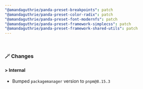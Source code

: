 ```yaml
---
"@amandaguthrie/panda-preset-breakpoints": patch
"@amandaguthrie/panda-preset-color-radix": patch
"@amandaguthrie/panda-preset-font-modernfs": patch
"@amandaguthrie/panda-preset-framework-simplecss": patch
"@amandaguthrie/panda-preset-framework-shared-utils": patch
---
```


<br>

### 🪄 Changes

#### \> Internal

* Bumped `packagemanager` version to `pnpm@8.15.3`
